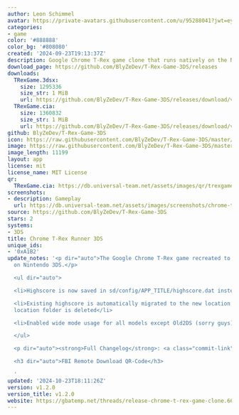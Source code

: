 ```yaml
---
author: Leon Schimmel
avatar: https://private-avatars.githubusercontent.com/u/95288041?jwt=eyJhbGciOiJIUzI1NiIsInR5cCI6IkpXVCJ9.eyJpc3MiOiJnaXRodWIuY29tIiwiYXVkIjoicmF3LmdpdGh1YnVzZXJjb250ZW50LmNvbSIsImtleSI6ImtleTEiLCJleHAiOjE3MzQ2NzYzMjAsIm5iZiI6MTczNDY3NTEyMCwicGF0aCI6Ii91Lzk1Mjg4MDQxIn0.X4OPX5OajONYov8x3dTsPqUgw-n6i-lnq8DVbhHRI8U&v=4
categories:
- game
color: '#888888'
color_bg: '#808080'
created: '2024-09-23T19:13:37Z'
description: Google Chrome T-Rex game clone that runs natively on the Nintendo 3DS
download_page: https://github.com/BlyZeDev/T-Rex-Game-3DS/releases
downloads:
  TRexGame.3dsx:
    size: 1295336
    size_str: 1 MiB
    url: https://github.com/BlyZeDev/T-Rex-Game-3DS/releases/download/v1.2.0/TRexGame.3dsx
  TRexGame.cia:
    size: 1360832
    size_str: 1 MiB
    url: https://github.com/BlyZeDev/T-Rex-Game-3DS/releases/download/v1.2.0/TRexGame.cia
github: BlyZeDev/T-Rex-Game-3DS
icon: https://raw.githubusercontent.com/BlyZeDev/T-Rex-Game-3DS/master/assets/icon.png
image: https://raw.githubusercontent.com/BlyZeDev/T-Rex-Game-3DS/master/assets/banner.png
image_length: 11199
layout: app
license: mit
license_name: MIT License
qr:
  TRexGame.cia: https://db.universal-team.net/assets/images/qr/trexgame-cia.png
screenshots:
- description: Gameplay
  url: https://db.universal-team.net/assets/images/screenshots/chrome-t-rex-runner-3ds/gameplay.png
source: https://github.com/BlyZeDev/T-Rex-Game-3DS
stars: 2
systems:
- 3DS
title: Chrome T-Rex Runner 3DS
unique_ids:
- '0xA1B2'
update_notes: '<p dir="auto">The Google Chrome T-Rex game recreated to run natively
  on Nintendo 3DS.</p>

  <ul dir="auto">

  <li>Highscore is now saved in sd/config/APP_TITLE/highscore.dat instead of sd/3ds/APP_TITLE/highscore.dat</li>

  <li>Existing highscore is automatically migrated to the new location and the old
  location folder is deleted</li>

  <li>Enabled wide mode usage for all models except Old2DS (sorry guys)</li>

  </ul>

  <p dir="auto"><strong>Full Changelog</strong>: <a class="commit-link" href="https://github.com/BlyZeDev/T-Rex-Game-3DS/compare/v1.1.0...v1.2.0"><tt>v1.1.0...v1.2.0</tt></a></p>

  <h3 dir="auto">FBI Remote Download QR-Code</h3>

  '
updated: '2024-10-23T18:11:26Z'
version: v1.2.0
version_title: v1.2.0
website: https://gbatemp.net/threads/release-chrome-t-rex-game-clone.661573
---
```

